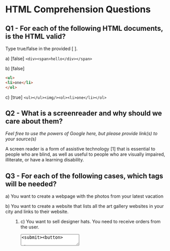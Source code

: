 # HTML Comprehension Questions


## Q1 - For each of the following HTML documents, is the HTML valid?

Type true/false in the provided [ ].

a) [false] `<div><span>hello</div></span>`

b) [false]

```html
<ul>
<li>one</li>
</ol>
```

c) [true] `<ul></ul><img/><ol><li>one</li></ol>`


## Q2 - What is a screenreader and why should we care about them?

_Feel free to use the powers of Google here, but please provide link(s) to your source(s)_

A screen reader is a form of assistive technology [1] that is essential to people who are blind, as well as useful to people who are visually impaired, illiterate, or have a learning disability.



## Q3 - For each of the following cases, which tags will be needed?

a) You want to create a webpage with the photos from your latest vacation
<img/>


b) You want to create a website that lists all the art gallery websites in your city and links to their website.
<ul><ol><li>


c) You want to sell designer hats. You need to receive orders from the user.

<form><textarea><submit><button>

## Q4 - Can a button be a child of a button? Explain your reasoning

no, it's a states element. and also it's inline element


## Q5 - What is the most generic tag you can use?

<div> 


## Q6 - What do the following achronyms stand for?

a) `a`  link

b) `ol` ordered list

c) `ul` unordered list

d) `li` list items

e) `tr` table row

f) `th` table header

g) `td` table column


## Q7 - Usually, `td` elements are children of what kind of elements?

table

## Q8 - What is the difference between td and th?

th = title of column, td = column

## Q9 - Which tag makes the text appear bigger: h1 or h3?

h1 and h3 can be styled to be the same size but by default H1 is bigger

## Q10 - In which situation can you use self closing tags?

<b> <img/> no text in the data  

## Q11 - What is autofilling and why is it important?

autofill input area (ex: search field) -->AJAX

## Q12 - Which attributes are always present in an img element?

src, alt, 

## Q13 - Which attribute is always present for an anchor tag?

href, target

